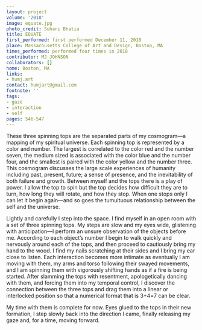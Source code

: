 ```yaml
---
layout: project
volume: '2018'
image: equate.jpg
photo_credit: Suhani Bhatia
title: EQUATE
first_performed: first performed December 11, 2018
place: Massachusetts College of Art and Design, Boston, MA
times_performed: performed four times in 2018
contributor: MJ JOHNSON
collaborators: []
home: Boston, MA
links:
- humj.art
contact: humjart@gmail.com
footnote: ''
tags:
- gaze
- interaction
- self
pages: 546-547
---
```


These three spinning tops are the separated parts of my cosmogram—a mapping of my spiritual universe. Each spinning top is represented by a color and number. The largest is correlated to the color red and the number seven, the medium sized is associated with the color blue and the number four, and the smallest is paired with the color yellow and the number three. This cosmogram discusses the large scale experiences of humanity including past, present, future; a sense of presence, and the inevitability of both failure and growth. Between myself and the tops there is a play of power. I allow the top to spin but the top decides how difficult they are to turn, how long they will rotate, and how they stop. When one stops only I can let it begin again—and so goes the tumultuous relationship between the self and the universe.

Lightly and carefully I step into the space. I find myself in an open room with a set of three spinning tops. My steps are slow and my eyes wide, glistening with anticipation—I perform an unsure observation of the objects before me. According to each object’s number I begin to walk quickly and nervously around each of the tops, and then proceed to cautiously bring my hand to the wood. I find my nails scratching at their sides and I bring my ear close to listen. Each interaction becomes more intimate as eventually I am moving with them, my arms and torso following their swayed movements, and I am spinning them with vigorously shifting hands as if a fire is being started. After slamming the tops with resentment, apologetically dancing with them, and forcing them into my temporal control, I discover the connection between the three tops and drag them into a linear or interlocked position so that a numerical format that is 3+4=7 can be clear.

My time with them is complete for now. Eyes glued to the tops in their new formation, I step slowly back into the direction I came, finally releasing my gaze and, for a time, moving forward.

